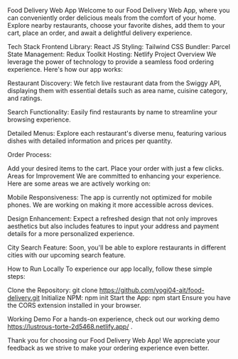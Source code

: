 Food Delivery Web App
Welcome to our Food Delivery Web App, where you can conveniently order delicious meals from the comfort of your home. Explore nearby restaurants, choose your favorite dishes, add them to your cart, place an order, and await a delightful delivery experience.

Tech Stack
Frontend Library: React JS
Styling: Tailwind CSS
Bundler: Parcel
State Management: Redux Toolkit
Hosting: Netlify
Project Overview
We leverage the power of technology to provide a seamless food ordering experience. Here's how our app works:

Restaurant Discovery: We fetch live restaurant data from the Swiggy API, displaying them with essential details such as area name, cuisine category, and ratings.

Search Functionality: Easily find restaurants by name to streamline your browsing experience.

Detailed Menus: Explore each restaurant's diverse menu, featuring various dishes with detailed information and prices per quantity.

Order Process:

Add your desired items to the cart.
Place your order with just a few clicks.
Areas for Improvement
We are committed to enhancing your experience. Here are some areas we are actively working on:

Mobile Responsiveness: The app is currently not optimized for mobile phones. We are working on making it more accessible across devices.

Design Enhancement: Expect a refreshed design that not only improves aesthetics but also includes features to input your address and payment details for a more personalized experience.

City Search Feature: Soon, you'll be able to explore restaurants in different cities with our upcoming search feature.

How to Run Locally
To experience our app locally, follow these simple steps:

Clone the Repository: git clone https://github.com/yogi04-ait/food-delivery.git
Initialize NPM: npm init
Start the App: npm start
Ensure you have the CORS extension installed in your browser.


Working Demo
For a hands-on experience, check out our working demo https://lustrous-torte-2d5468.netlify.app/ .

Thank you for choosing our Food Delivery Web App! We appreciate your feedback as we strive to make your ordering experience even better.